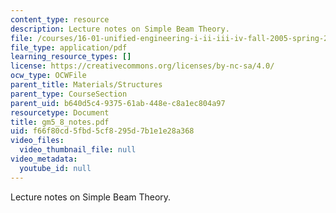 ```yaml
---
content_type: resource
description: Lecture notes on Simple Beam Theory.
file: /courses/16-01-unified-engineering-i-ii-iii-iv-fall-2005-spring-2006/f66f80cd5fbd5cf8295d7b1e1e28a368_gm5_8_notes.pdf
file_type: application/pdf
learning_resource_types: []
license: https://creativecommons.org/licenses/by-nc-sa/4.0/
ocw_type: OCWFile
parent_title: Materials/Structures
parent_type: CourseSection
parent_uid: b640d5c4-9375-61ab-448e-c8a1ec804a97
resourcetype: Document
title: gm5_8_notes.pdf
uid: f66f80cd-5fbd-5cf8-295d-7b1e1e28a368
video_files:
  video_thumbnail_file: null
video_metadata:
  youtube_id: null
---
```

Lecture notes on Simple Beam Theory.